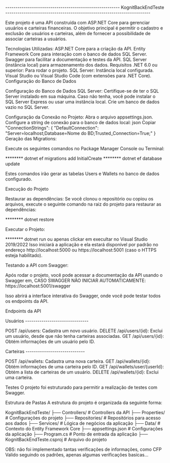 -------------------------------------------------------- KognitBackEndTeste -----------------------------------------------------------------------

Este projeto é uma API construída com ASP.NET Core para gerenciar usuários e carteiras financeiras. O objetivo principal é permitir o cadastro e exclusão de usuários e carteiras, além de fornecer a possibilidade de associar carteiras a usuários.

Tecnologias Utilizadas:
ASP.NET Core para a criação da API.
Entity Framework Core para interação com o banco de dados SQL Server.
Swagger para facilitar a documentação e testes da API.
SQL Server (instância local) para armazenamento dos dados.
Requisitos
.NET 6.0 ou superior: Para rodar o projeto.
SQL Server: Instância local configurada.
Visual Studio ou Visual Studio Code (com extensões para .NET Core).
Configuração do Banco de Dados

Configuração do Banco de Dados SQL Server:
Certifique-se de ter o SQL Server instalado em sua máquina. Caso não tenha, você pode instalar o SQL Server Express ou usar uma instância local.
Crie um banco de dados vazio no SQL Server.

Configuração da Conexão no Projeto:
Abra o arquivo appsettings.json.
Configure a string de conexão para o banco de dados local:
json
Copiar
"ConnectionStrings": {
  "DefaultConnection": "Server=localhost;Database=Nome do BD;Trusted_Connection=True;"
}
Geração das Migrations:

Execute os seguintes comandos no Package Manager Console ou Terminal:

******** dotnet ef migrations add InitialCreate
******** dotnet ef database update

Estes comandos irão gerar as tabelas Users e Wallets no banco de dados configurado.

Execução do Projeto

Restaurar as dependências:
Se você clonou o repositório ou copiou os arquivos, execute o seguinte comando na raiz do projeto para restaurar as dependências:

******** dotnet restore

Executar o Projeto:

******** dotnet run ou apenas clickar em execultar no Visual Studio 2019/2022
Isso iniciará a aplicação e ela estará disponível por padrão no endereço http://localhost:5000 ou https://localhost:5001 (caso o HTTPS esteja habilitado).

Testando a API com Swagger:

Após rodar o projeto, você pode acessar a documentação da API usando o Swagger em, CASO SWAGGER NÃO INICIAR AUTOMATICAMENTE:
https://localhost:5001/swagger

Isso abrirá a interface interativa do Swagger, onde você pode testar todos os endpoints da API.

Endpoints da API

Usuários -------------------------------

POST /api/users: Cadastra um novo usuário.
DELETE /api/users/{id}: Exclui um usuário, desde que não tenha carteiras associadas.
GET /api/users/{id}: Obtém informações de um usuário pelo ID.

Carteiras -----------------------------

POST /api/wallets: Cadastra uma nova carteira.
GET /api/wallets/{id}: Obtém informações de uma carteira pelo ID.
GET /api/wallets/user/{userId}: Obtém a lista de carteiras de um usuário.
DELETE /api/wallets/{id}: Exclui uma carteira.

Testes
O projeto foi estruturado para permitir a realização de testes com Swagger.

Estrutura de Pastas
A estrutura do projeto é organizada da seguinte forma:

KognitBackEndTeste/
├── Controllers/         # Controllers da API
├── Properties/          # Configurações do projeto
├── Repositories/        # Repositórios para acesso aos dados
├── Services/            # Lógica de negócios da aplicação
├── Data/                # Contexto do Entity Framework Core
├── appsettings.json     # Configurações da aplicação
├── Program.cs           # Ponto de entrada da aplicação
├── KognitBackEndTeste.csproj  # Arquivo do projeto

OBS: não foi implementado tantas verificações de informações, como CFP Valido seguindo os padrões, apenas algumas verificações basicas...
